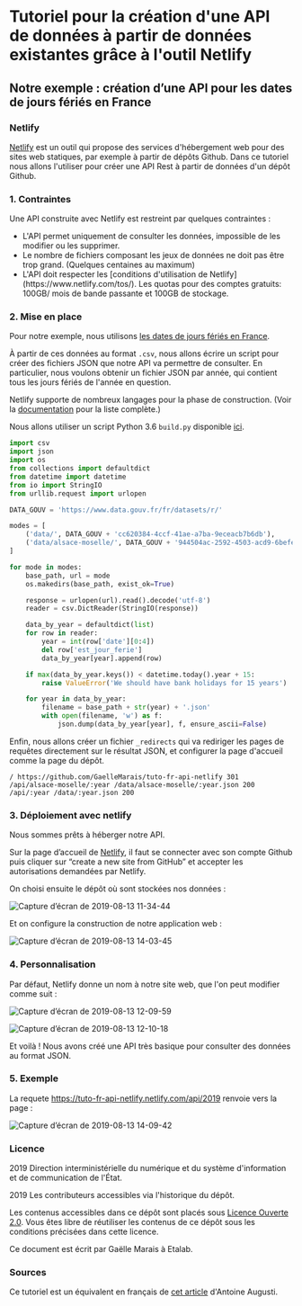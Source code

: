 # Tutoriel pour la création d'une API de données à partir de données existantes grâce à l'outil Netlify
## Notre exemple : création d’une API pour les dates de jours fériés en France



### Netlify
[Netlify](https://www.netlify.com/) est un outil qui propose des services d'hébergement web pour des sites web statiques, par exemple à partir de dépôts Github.
Dans ce tutoriel nous allons l'utiliser pour créer une API Rest à partir de données d'un dépôt Github.

### 1. Contraintes
Une API construite avec Netlify est restreint par quelques contraintes :
<ul>
<li> L'API permet uniquement de consulter les données, impossible de les modifier ou les supprimer.
<li> Le nombre de fichiers composant les jeux de données ne doit pas être trop grand. (Quelques centaines au maximum)
<li> L'API doit respecter les [conditions d'utilisation de Netlify](https://www.netlify.com/tos/). Les quotas pour des comptes gratuits: 100GB/ mois de bande passante et 100GB de stockage.
</ul>

### 2. Mise en place

Pour notre exemple, nous utilisons [les dates de jours fériés en France](https://www.data.gouv.fr/fr/datasets/jours-feries-en-france/).

À partir de ces données au format `.csv`, nous allons écrire un script pour créer des fichiers JSON que notre API va permettre de consulter. En particulier, nous voulons obtenir un fichier JSON par année, qui contient tous les jours fériés de l'année en question.

Netlify supporte de nombreux langages pour la phase de construction. (Voir la [documentation](https://www.netlify.com/docs/build-settings/) pour la liste complète.)

Nous allons utiliser un script Python 3.6 `build.py` disponible [ici](https://github.com/AntoineAugusti/api-jours-feries-france/blob/master/build.py).
```python
import csv
import json
import os
from collections import defaultdict
from datetime import datetime
from io import StringIO
from urllib.request import urlopen

DATA_GOUV = 'https://www.data.gouv.fr/fr/datasets/r/'

modes = [
    ('data/', DATA_GOUV + 'cc620384-4ccf-41ae-a7ba-9eceacb7b6db'),
    ('data/alsace-moselle/', DATA_GOUV + '944504ac-2592-4503-acd9-6befe8942ae2'),
]

for mode in modes:
    base_path, url = mode
    os.makedirs(base_path, exist_ok=True)

    response = urlopen(url).read().decode('utf-8')
    reader = csv.DictReader(StringIO(response))

    data_by_year = defaultdict(list)
    for row in reader:
        year = int(row['date'][0:4])
        del row['est_jour_ferie']
        data_by_year[year].append(row)

    if max(data_by_year.keys()) < datetime.today().year + 15:
        raise ValueError('We should have bank holidays for 15 years')

    for year in data_by_year:
        filename = base_path + str(year) + '.json'
        with open(filename, 'w') as f:
            json.dump(data_by_year[year], f, ensure_ascii=False)

```


Enfin, nous allons créer un fichier `_redirects` qui va rediriger les pages de requêtes directement sur le résultat JSON, et configurer la page d'accueil comme la page du dépôt.
```
/ https://github.com/GaelleMarais/tuto-fr-api-netlify 301
/api/alsace-moselle/:year /data/alsace-moselle/:year.json 200
/api/:year /data/:year.json 200
```

### 3. Déploiement avec netlify

Nous sommes prêts à héberger notre API.

Sur la page d’accueil de [Netlify](https://www.netlify.com/), il faut se connecter avec son compte Github puis cliquer sur “create a new site from GitHub” et accepter les autorisations demandées par Netlify.

On choisi ensuite le dépôt où sont stockées nos données :

![Capture d’écran de 2019-08-13 11-34-44](https://user-images.githubusercontent.com/14167172/62934329-9276a700-bdc4-11e9-9914-6008ee4d144c.png)

Et on configure la construction de notre application web :

![Capture d’écran de 2019-08-13 14-03-45](https://user-images.githubusercontent.com/14167172/62940164-44b56b00-bdd3-11e9-8dd0-558f13dd311d.png)

### 4. Personnalisation

Par défaut, Netlify donne un nom à notre site web, que l'on peut modifier comme suit :

![Capture d’écran de 2019-08-13 12-09-59](https://user-images.githubusercontent.com/14167172/62934536-1597fd00-bdc5-11e9-918b-a44fe1e8565e.png)

![Capture d’écran de 2019-08-13 12-10-18](https://user-images.githubusercontent.com/14167172/62934540-1761c080-bdc5-11e9-9ff6-ed594c06795a.png)

Et voilà !
Nous avons créé une API très basique pour consulter des données au format JSON.

### 5. Exemple

La requete https://tuto-fr-api-netlify.netlify.com/api/2019 renvoie vers la page :


![Capture d’écran de 2019-08-13 14-09-42](https://user-images.githubusercontent.com/14167172/62940558-24d27700-bdd4-11e9-94fa-c821b2be227c.png)



### Licence

2019 Direction interministérielle du numérique et du système
d'information et de communication de l'État. <br/>

2019 Les contributeurs accessibles via l'historique du dépôt. <br/>

Les contenus accessibles dans ce dépôt sont placés sous [Licence
Ouverte 2.0](LO.md).  Vous êtes libre de réutiliser les contenus de ce dépôt
sous les conditions précisées dans cette licence. </br>

Ce document est écrit par Gaëlle Marais à Etalab.

### Sources

Ce tutoriel est un équivalent en français de [cet article](https://blog.antoine-augusti.fr/2019/01/serving-a-json-rest-api-without-infrastructure-thanks-to-netlify/) d'Antoine Augusti.
